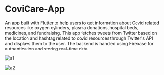 # CoviCare-App
An app built with Flutter to help users to get information about Covid related resources like oxygen cylinders, plasma donations, hospital beds, medicines, and fundraising. This app fetches tweets from Twitter based on the location and hashtag related to covid resources through Twitter's API and displays them to the user. The backend is handled using Firebase for authentication and storing real-time data. 


![a1](https://user-images.githubusercontent.com/46028802/136999869-fbdb2e10-54ac-4bc9-8c81-e521feb4e573.png)


![a2](https://user-images.githubusercontent.com/46028802/136999901-d85565e6-a788-46b7-8062-6c89cdcea319.png)
